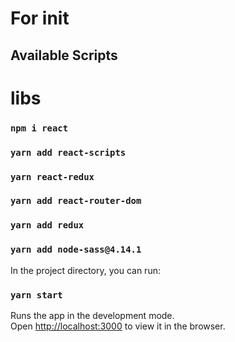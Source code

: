 # For init
## Available Scripts

# libs
### `npm i react`
### `yarn add react-scripts`
### `yarn react-redux`
### `yarn add react-router-dom`
### `yarn add redux`
### `yarn add node-sass@4.14.1`


In the project directory, you can run:
### `yarn start`


Runs the app in the development mode.\
Open [http://localhost:3000](http://localhost:3000) to view it in the browser.


